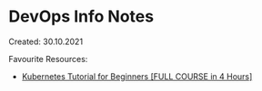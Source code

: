 
# DevOps Info Notes

Created: 30.10.2021

Favourite Resources:

- [Kubernetes Tutorial for Beginners [FULL COURSE in 4 Hours]](https://www.youtube.com/watch?v=X48VuDVv0do)
